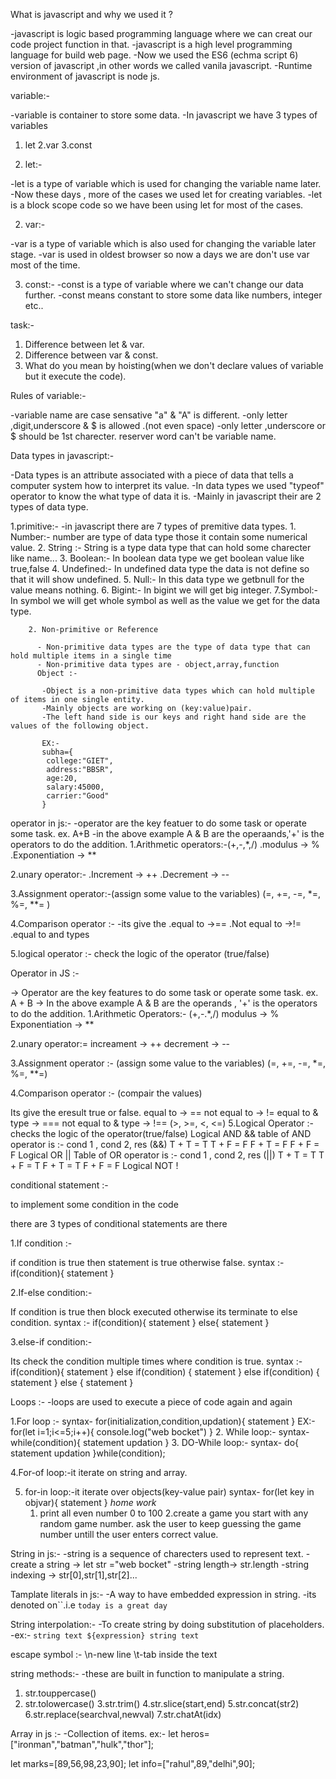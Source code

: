 What is javascript and why we used it ?

-javascript is logic based programming language where we can creat our code project function in that.
-javascript is a high level programming language for build web page.
-Now we used the ES6 (echma script 6) version of javascript ,in other words we called vanila javascript.
-Runtime environment of javascript is node js.

variable:-

-variable is container to store some data.
-In javascript we have 3 types of variables
1. let
2.var
3.const

1. let:-

-let is a type of variable which is used for changing the variable name later.
-Now these days , more of the cases we used let for creating variables.
-let is a block scope code so we have been using let for most of the cases.

2. var:-

-var is a type of variable which is also used for changing the variable later stage.
-var is used in oldest browser so now a days we are don't use var most of the time.

3. const:-
-const is a type of variable where we can't change our data further.
-const means constant to store some data like numbers, integer etc..


task:-
1. Difference between let & var.
2. Difference between var & const.
3. What do you mean by hoisting(when we don't declare values of variable but it execute the code).


Rules of variable:-

 -variable name are case sensative "a" & "A" is different.
 -only letter ,digit,underscore & $ is allowed .(not even space)
 -only letter ,underscore or $ should be 1st charecter.
 reserver word can't be variable name.

 Data types in javascript:-

 -Data types is an attribute associated with a piece of data that tells a computer system how to interpret its value.
 -In data types we used "typeof" operator to know the what type of data it is.
 -Mainly in javascript their are 2 types of data type.

 1.primitive:-
    -in javascript there are 7 types of premitive data types.
        1. Number:- number are type of data type those it contain some numerical value.
        2. String :- String is a type data type that can hold some charecter like name...
        3. Boolean:- In boolean data type we get boolean value like true,false
        4. Undefined:- In undefined data type the data is not define so that it will show undefined.
        5. Null:- In this data type we getbnull for the value means nothing.
        6. Bigint:- In bigint we will get big integer.
        7.Symbol:- In symbol we will get whole symbol as well as the value we get for the data type.

        2. Non-primitive or Reference

          - Non-primitive data types are the type of data type that can hold multiple items in a single time
          - Non-primitive data types are - object,array,function
          Object :-

           -Object is a non-primitive data types which can hold multiple of items in one single entity.
           -Mainly objects are working on (key:value)pair.
           -The left hand side is our keys and right hand side are the values of the following object.

           EX:-
           subha={
            college:"GIET",
            address:"BBSR",
            age:20,
            salary:45000,
            carrier:"Good"
           }



operator in js:-
-operator are the key featuer to do some task or operate some task.
ex. A+B
-in the above example A & B are the operaands,'+' is the operators to do the addition.
1.Arithmetic operators:-(+,-,*,/)
  .modulus -> %
  .Exponentiation -> **

2.unary operator:-
   .Increment -> ++ 
   .Decrement -> --

 3.Assignment operator:-(assign some value to the variables)
 (=, +=, -=, *=, %=, **= )  


4.Comparison operator :-
  -its give the 
  .equal to ->==
  .Not equal to ->!=
  .equal to and types


5.logical operator :- check the logic of the operator (true/false)
 


 Operator in JS :-

-> Operator are the key features to do some task or operate some task.
ex. A + B
-> In the above example A & B are the operands , '+' is the operators to do the addition.
1.Arithmetic Operators:- (+,-.*,/)
 modulus -> % 
 Exponentiation -> **

2.unary operator:= increament -> ++ decrement -> --

3.Assignment operator :- (assign some value to the variables) (=, +=, -=, *=, %=, **=)

4.Comparison operator :- (compair the values)

Its give the eresult true or false.
equal to -> == 
not equal to -> != 
equal to & type -> ===
not equal to & type -> !== (>, >=, <, <=)
5.Logical Operator :- checks the logic of the operator(true/false) Logical AND && table of AND operator is :- cond 1 , cond 2, res (&&)
 T + T = T
 T + F = F
 F + T = F
 F + F = F
    Logical OR || Table of OR operator is :- cond 1 , cond 2, res (||)
      T + T = T
      T + F = T
      F + T = T
      F + F = F
    Logical NOT !

conditional statement :-

to implement some condition in the code

there are 3 types of conditional statements are there

1.If condition :-

if condition is true then statement is true otherwise false. 
syntax :- if(condition){ statement }

2.If-else condition:-

If condition is true then block executed otherwise its terminate to else condition.
 syntax :- if(condition){ statement } else{ statement }

3.else-if condition:-

Its check the condition multiple times where condition is true.
 syntax :- if(condition){ statement } else if(condition) { statement } else if(condition) { statement } else { statement }




Loops :-
-loops are used to execute a piece of code again and again

1.For loop :-
syntax- for(initialization,condition,updation){
 statement
}
EX:-
for(let i=1;i<=5;i++){
  console.log("web bocket")
}
2. While loop:-
syntax-
while(condition){
  statement
  updation
}
3. DO-While loop:-
syntax-
do{
  statement
  updation
}while(condition);

4.For-of loop:-it iterate on string and array.

5. for-in loop:-it iterate over objects(key-value pair)
syntax-
for(let key in objvar){
  statement
}
   *home work*
   1. print all even number 0 to 100
   2.create a game you start with any random game number. ask the user to keep guessing the game number untill the user enters correct value.

String in js:-
-string is a sequence of charecters used to represent text.
-create a string -> let str ="web bocket"
-string length-> str.length
-string indexing -> str[0],str[1],str[2]...


Tamplate literals in js:-
-A way to have embedded expression in string.
-its denoted on``.i.e `today is a great day`

String interpolation:-
-To create string by doing substitution of placeholders.
-ex:-
   `string text ${expression} string text`

   escape symbol :-
   \n-new line
   \t-tab inside the text

   string methods:-
   -these are built in function to manipulate a string.
   1. str.touppercase()
   2. str.tolowercase()
   3.str.trim()
   4.str.slice(start,end)
   5.str.concat(str2)
   6.str.replace(searchval,newval)
   7.str.chatAt(idx) 

Array in js :-
-Collection of items.
ex:-
let heros= ["ironman","batman","hulk","thor"];

let marks=[89,56,98,23,90];
let info=["rahul",89,"delhi",90];














